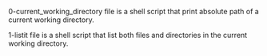  0-current_working_directory file is a shell script that print absolute path of a current working directory.

1-listit file is a shell script that list both files and directories in the current working directory.

